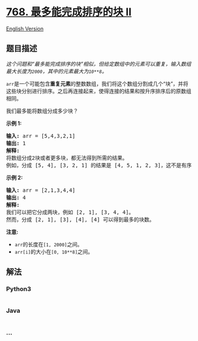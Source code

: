 # [768. 最多能完成排序的块 II](https://leetcode-cn.com/problems/max-chunks-to-make-sorted-ii)

[English Version](https://github.com/yanglr/leetcode-ac/blob/master/assets/0700-0799/0768.Max%20Chunks%20To%20Make%20Sorted%20II/README_EN.md)

## 题目描述

<!-- 这里写题目描述 -->

<p><em>这个问题和&ldquo;最多能完成排序的块&rdquo;相似，但给定数组中的元素可以重复，输入数组最大长度为<code>2000</code>，其中的元素最大为<code>10**8</code>。</em></p>

<p><code>arr</code>是一个可能包含<strong>重复元素</strong>的整数数组，我们将这个数组分割成几个&ldquo;块&rdquo;，并将这些块分别进行排序。之后再连接起来，使得连接的结果和按升序排序后的原数组相同。</p>

<p>我们最多能将数组分成多少块？</p>

<p><strong>示例&nbsp;1:</strong></p>

<pre>
<strong>输入:</strong> arr = [5,4,3,2,1]
<strong>输出:</strong> 1
<strong>解释:</strong>
将数组分成2块或者更多块，都无法得到所需的结果。
例如，分成 [5, 4], [3, 2, 1] 的结果是 [4, 5, 1, 2, 3]，这不是有序的数组。 
</pre>

<p><strong>示例 2:</strong></p>

<pre>
<strong>输入:</strong> arr = [2,1,3,4,4]
<strong>输出:</strong> 4
<strong>解释:</strong>
我们可以把它分成两块，例如 [2, 1], [3, 4, 4]。
然而，分成 [2, 1], [3], [4], [4] 可以得到最多的块数。 
</pre>

<p><strong>注意:</strong></p>

<ul>
	<li><code>arr</code>的长度在<code>[1, 2000]</code>之间。</li>
	<li><code>arr[i]</code>的大小在<code>[0, 10**8]</code>之间。</li>
</ul>


## 解法

<!-- 这里可写通用的实现逻辑 -->

<!-- tabs:start -->

### **Python3**

<!-- 这里可写当前语言的特殊实现逻辑 -->

```python

```

### **Java**

<!-- 这里可写当前语言的特殊实现逻辑 -->

```java

```

### **...**

```

```

<!-- tabs:end -->
